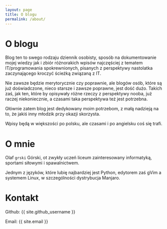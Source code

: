 ```yaml
---
layout: page
title: O blogu
permalink: /about/
---
```


# O blogu
Blog ten to swego rodzaju dziennik osobisty, sposób na dokumentowanie mojej wiedzy jak i zbiór różnorakich wpisów najczęściej z tematem IT/programowania spokrewnionych, pisanych z perspektywy nastolatka zaczynającego kroczyć ścieżką związaną z IT.

Nie zawsze będzie merytorycznie czy poprawnie, ale blogów osób, które są już doświadczone, nieco starsze i zawsze poprawne, jest dość dużo. Takich zaś, jak ten, które by opisywały różne rzeczy z perspektywy nooba, już raczej niekoniecznie, a czasami taka perspektywa też jest potrzebna.

Głównie zatem blog jest dedykowany moim potrzebom, z małą nadzieją na to, że jakiś inny młodzik przy okazji skorzysta.

Wpisy będą w większości po polsku, ale czasami i po angielsku coś się trafi.

# O mnie
Olaf `grski` Górski, ot zwykły uczeń liceum zainteresowany informatyką, sportami siłowymi i spawalnictwem.

Jednym z języków, które lubię najbardziej jest Python, edytorem zaś gVim a systemem Linux, w szczególności dystrybucja Manjaro. 

# Kontakt
Github: {{ site.github_username }}

Email: {{ site.email }}


